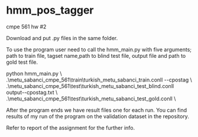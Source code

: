 # hmm_pos_tagger
cmpe 561 hw #2


Download and put .py files in the same folder.

To use the program user need to call the hmm\_main.py with five arguments; path to train file, tagset name,path to blind test file, output file and path to gold test file. 

python hmm\_main.py \\
.\metu\_sabanci\_cmpe\_561\train\turkish\_metu\_sabanci\_train.conll --cpostag \\
.\metu\_sabanci\_cmpe\_561\test\turkish\_metu\_sabanci\_test\_blind.conll output--cpostag.txt \\
.\metu\_sabanci\_cmpe\_561\test\turkish\_metu\_sabanci\_test\_gold.conll  \\



After the program ends we have  result files one for each run. You can find results of my run of the program on the validation dataset in the repository.

Refer to report of the assignment for the further info.
